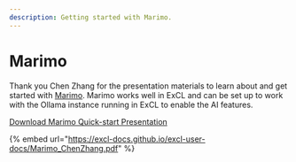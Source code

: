 ```yaml
---
description: Getting started with Marimo.
---
```

# Marimo

Thank you Chen Zhang for the presentation materials to learn about and get started with [Marimo](https://marimo.io/).
Marimo works well in ExCL and can be set up to work with the Ollama instance running in ExCL to enable the AI features.

[Download Marimo Quick-start Presentation](https://github.com/ExCL-Docs/excl-user-docs/raw/master/assets/Marimo_ChenZhang.pdf)

{% embed url="https://excl-docs.github.io/excl-user-docs/Marimo_ChenZhang.pdf" %}
